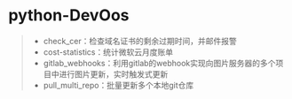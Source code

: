 # python-DevOos
> * check_cer：检查域名证书的剩余过期时间，并邮件报警
> * cost-statistics：统计微软云月度账单
> * gitlab_webhooks：利用gitlab的webhook实现向图片服务器的多个项目中进行图片更新，实时触发式更新
> * pull_multi_repo：批量更新多个本地git仓库
